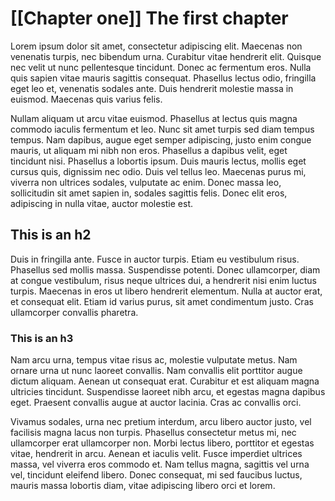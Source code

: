 # [[Chapter one]] The first chapter
 
Lorem ipsum dolor sit amet, consectetur adipiscing elit. Maecenas non venenatis turpis, nec bibendum urna. Curabitur vitae hendrerit elit. Quisque nec velit ut nunc pellentesque tincidunt. Donec ac fermentum eros. Nulla quis sapien vitae mauris sagittis consequat. Phasellus lectus odio, fringilla eget leo et, venenatis sodales ante. Duis hendrerit molestie massa in euismod. Maecenas quis varius felis.

Nullam aliquam ut arcu vitae euismod. Phasellus at lectus quis magna commodo iaculis fermentum et leo. Nunc sit amet turpis sed diam tempus tempus. Nam dapibus, augue eget semper adipiscing, justo enim congue mauris, ut aliquam mi nibh non eros. Phasellus a dapibus velit, eget tincidunt nisi. Phasellus a lobortis ipsum. Duis mauris lectus, mollis eget cursus quis, dignissim nec odio. Duis vel tellus leo. Maecenas purus mi, viverra non ultrices sodales, vulputate ac enim. Donec massa leo, sollicitudin sit amet sapien in, sodales sagittis felis. Donec elit eros, adipiscing in nulla vitae, auctor molestie est.

## This is an h2

Duis in fringilla ante. Fusce in auctor turpis. Etiam eu vestibulum risus. Phasellus sed mollis massa. Suspendisse potenti. Donec ullamcorper, diam at congue vestibulum, risus neque ultrices dui, a hendrerit nisi enim luctus turpis. Maecenas in eros ut libero hendrerit elementum. Nulla at auctor erat, et consequat elit. Etiam id varius purus, sit amet condimentum justo. Cras ullamcorper convallis pharetra.

### This is an h3

Nam arcu urna, tempus vitae risus ac, molestie vulputate metus. Nam ornare urna ut nunc laoreet convallis. Nam convallis elit porttitor augue dictum aliquam. Aenean ut consequat erat. Curabitur et est aliquam magna ultricies tincidunt. Suspendisse laoreet nibh arcu, et egestas magna dapibus eget. Praesent convallis augue at auctor lacinia. Cras ac convallis orci.

Vivamus sodales, urna nec pretium interdum, arcu libero auctor justo, vel facilisis magna lacus non turpis. Phasellus consectetur metus mi, nec ullamcorper erat ullamcorper non. Morbi lectus libero, porttitor et egestas vitae, hendrerit in arcu. Aenean et iaculis velit. Fusce imperdiet ultrices massa, vel viverra eros commodo et. Nam tellus magna, sagittis vel urna vel, tincidunt eleifend libero. Donec consequat, mi sed faucibus luctus, mauris massa lobortis diam, vitae adipiscing libero orci et lorem. 